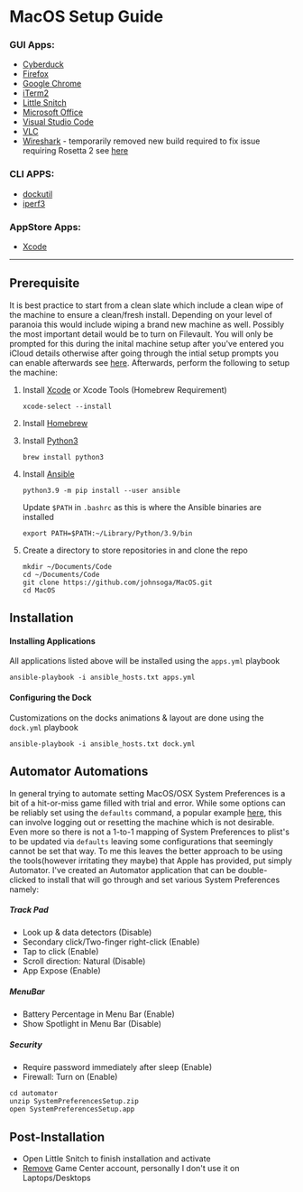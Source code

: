 # MacOS Setup Guide

### GUI Apps:
- [Cyberduck](https://cyberduck.io/)
- [Firefox](https://www.mozilla.org/en-US/firefox/)
- [Google Chrome](https://www.google.com/chrome/)
- [iTerm2](https://www.iterm2.com/)
- [Little Snitch](https://www.obdev.at/products/littlesnitch/index.html)
- [Microsoft Office](https://products.office.com/en-us/mac/microsoft-office-for-mac)
- [Visual Studio Code](https://code.visualstudio.com/)
- [VLC](https://www.videolan.org/vlc/index.html)
- [Wireshark](https://www.wireshark.org/) - temporarily removed new build required to fix issue requiring Rosetta 2 see [here](https://gitlab.com/wireshark/wireshark/-/issues/17757)

### CLI APPS:
- [dockutil](https://github.com/kcrawford/dockutil)
- [iperf3](https://iperf.fr/iperf-download.php)

### AppStore Apps:
- [Xcode](https://apps.apple.com/us/app/xcode/id497799835)

***

## Prerequisite
It is best practice to start from a clean slate which include a clean wipe of the machine to ensure a clean/fresh install. Depending on your level of paranoia this would include wiping a brand new machine as well. Possibly the most important detail would be to turn on Filevault. You will only be prompted for this during the inital machine setup after you've entered you iCloud details otherwise after going through the intial setup prompts you can enable afterwards see [here](https://support.apple.com/en-us/HT204837). Afterwards, perform the following to setup the machine:

1. Install [Xcode](https://itunes.apple.com/us/app/xcode/id497799835) or Xcode Tools (Homebrew Requirement)
    ```
    xcode-select --install
    ```
2. Install [Homebrew](https://docs.brew.sh/Installation)
3. Install [Python3](https://www.python.org/)
    ```
    brew install python3
    ```
4. Install [Ansible](https://docs.ansible.com/ansible/latest/installation_guide/intro_installation.html)
    ```
    python3.9 -m pip install --user ansible
    ```
    Update `$PATH` in `.bashrc` as this is where the Ansible binaries are installed
    
    ```
    export PATH=$PATH:~/Library/Python/3.9/bin
    ```
5. Create a directory to store repositories in and clone the repo
    ```
    mkdir ~/Documents/Code
    cd ~/Documents/Code
    git clone https://github.com/johnsoga/MacOS.git
    cd MacOS
    ```

## Installation
#### Installing Applications
All applications listed above will be installed using the `apps.yml` playbook
```
ansible-playbook -i ansible_hosts.txt apps.yml
```
#### Configuring the Dock
Customizations on the docks animations & layout are done using the `dock.yml` playbook
```
ansible-playbook -i ansible_hosts.txt dock.yml
```

## Automator Automations
In general trying to automate setting MacOS/OSX System Preferences is a bit of a hit-or-miss game filled with trial and error. While some options can be reliably set using the `defaults` command, a popular example [here](https://github.com/mathiasbynens/dotfiles/blob/main/.macos), this can involve logging out or resetting the machine which is not desirable. Even more so there is not a 1-to-1 mapping of System Preferences to plist's to be updated via `defaults` leaving some configurations that seemingly cannot be set that way. To me this leaves the better approach to be using the tools(however irritating they maybe) that Apple has provided, put simply Automator. I've created an Automator application that can be double-clicked to install that will go through and set various System Preferences namely:

##### Track Pad 
* Look up & data detectors (Disable)
* Secondary click/Two-finger right-click (Enable)
* Tap to click (Enable)
* Scroll direction: Natural (Disable)
* App Expose (Enable)

##### MenuBar
* Battery Percentage in Menu Bar (Enable)
* Show Spotlight in Menu Bar (Disable)

##### Security
* Require password immediately after sleep (Enable)
* Firewall: Turn on (Enable)

```
cd automator
unzip SystemPreferencesSetup.zip
open SystemPreferencesSetup.app
```

## Post-Installation
* Open Little Snitch to finish installation and activate
* [Remove](https://discussions.apple.com/thread/252093642) Game Center account, personally I don't use it on Laptops/Desktops
